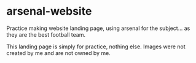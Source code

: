 # arsenal-website
Practice making website landing page, using arsenal for the subject... as they are the best football team.

This landing page is simply for practice, nothing else.
Images were not created by me and are not owned by me.
